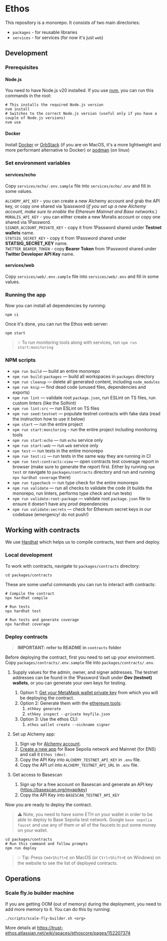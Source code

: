 # Ethos

This repository is a monorepo. It consists of two main directories:

* `packages` - for reusable libraries
* `services` - for services (for now it's just `web`)

## Development

### Prerequisites

#### Node.js

You need to have Node.js v20 installed. If you use
[nvm](https://github.com/nvm-sh/nvm#installing-and-updating), you can run this
commands in the root:

```shell
# This installs the required Node.js version
nvm install
# Switches to the correct Node.js version (useful only if you have a couple of Node.js versions)
nvm use
```

#### Docker

Install [Docker](https://www.docker.com/products/docker-desktop/) or [OrbStack](https://orbstack.dev/) (if you are on MacOS, it's a more lightweight and more performant alternative to Docker) or [podman](https://podman.io/) (on linux)

### Set environment variables

#### services/echo

Copy `services/echo/.env.sample` file into `services/echo/.env` and fill in some values.

`ALCHEMY_API_KEY` - you can create a new Alchemy account and grab the API key, or copy one shared via 1password (*if you set up a new Alchemy account, make sure to enable the Ethereum Mainnet and Base networks.*) \
`MORALIS_API_KEY` - you can either create a new Moralis account or copy one shared via 1Password. \
`SIGNER_ACCOUNT_PRIVATE_KEY` - copy it from 1Password shared under **Testnet wallets** name. \
`STATSIG_SECRET_KEY` - copy it from 1Password shared under **STATSIG_SECRET_KEY** name. \
`TWITTER_BEARER_TOKEN` - copy **Bearer Token** from 1Password shared under **Twitter Developer API Key** name.

#### services/web

Copy `services/web/.env.sample` file into `services/web/.env` and fill in some values.

### Running the app

Now you can install all dependencies by running:

```shell
npm ci
```

Once it's done, you can run the Ethos web server:

```shell
npm start
```

> 💡 To run monitoring tools along with services, run `npm run start:monitoring`

### NPM scripts

* `npm run build` — build an entire monorepo
* `npm run build:packages` — build all workspaces in `packages` directory
* `npm run cleanup` — delete all generated content, including `node_modules`
* `npm run knip` — find dead code (unused files, dependencies and exports)
* `npm run lint` — validate root `package.json`, run ESLint on TS files, run custom linters (like the Solhint)
* `npm run lint:src` — run ESLint on TS files
* `npm run seed:testnet` — populate testnet contracts with fake data (read the instruction how to use it below)
* `npm start` — run the entire project
* `npm run start:monitoring` - run the entire project including monitoring tools
* `npm run start:echo` — run `echo` service only
* `npm run start:web` — run `web` service only
* `npm test` — run tests in the entire monorepo
* `npm run test:ci` — run tests in the same way they are running in CI
* `npm run test:contracts:view` — open contracts test coverage report in browser
  (make sure to generate the report first. Either by running `npm test` or
  navigate to `packages/contracts` directory and run and running `npx hardhat coverage` there)
* `npm run typecheck` — run type check for the entire monorepo
* `npm run validate` — run all checks to validate the code (it builds the monorepo, run linters, performs type check and run tests)
* `npm run validate:root-package` — validate root `package.json` file to ensure it doesn't have any *prod* dependencies
* `npm run validate:secrets` — check for Ethereum secret keys in our codebase (emergency! do not push!)

## Working with contracts

We use [Hardhat](https://hardhat.org/) which helps us to compile contracts, test
them and deploy.

### Local development

To work with contracts, navigate to `packages/contracts` directory:

```shell
cd packages/contracts
```

These are some useful commands you can run to interact with contracts:

```shell
# Compile the contract
npx hardhat compile

# Run tests
npx hardhat test

# Run tests and generate coverage
npx hardhat coverage
```

### Deploy contracts

> **IMPORTANT: refer to README in `contracts` folder**

Before deploying the contract, first you need to set up your environment. Copy
`packages/contracts/.env.sample` file into `packages/contracts/.env`.

1. Supply values for the admin, owner, and signer addresses. The testnet addresses can be found in the 1Password Vault under **Dev (testnet) wallets**, or you can generate your own keys for testing.
   1. Option 1: [Get your MetaMask wallet private
   key](https://support.metamask.io/hc/en-us/articles/360015289632-How-to-export-an-account-s-private-key)
   from which you will be deploying the contract.
   1. Option 2: Generate them with the [ethereum tools](https://geth.ethereum.org/docs/getting-started/installing-geth):
      1. `ethkey generate`
      1. `ethkey inspect --private keyfile.json`
   1. Option 3: Use the ethos CLI:
      1. `ethos wallet create --nickname signer`

1. Set up Alchemy app:
   1. Sign up for [Alchemy account](https://www.alchemy.com/).
   1. [Create a new app](https://dashboard.alchemy.com/apps) for Base Sepolia network and Mainnet (for ENS) and call it `Ethos (dev)`.
   1. Copy the API Key into `ALCHEMY_TESTNET_API_KEY` in `.env` file.
   1. Copy the API url into `ALCHEMY_TESTNET_API_URL` in `.env` file.
1. Get access to Basescan
   1. Sign up for a free account on Basescan and generate an API key (<https://basescan.org/myapikey>)
   1. Copy the API Key into `BASESCAN_TESTNET_API_KEY`

Now you are ready to deploy the contract.

> ⚠️ Note, you need to have some ETH on your wallet in order to be able to
> deploy to Base Sepolia test network. Google `base sepolia faucet` and use any of
> them or all of the faucets to put some money on your wallet.

```shell
cd packages/contracts
# Run this command and follow prompts
npm run deploy
```

> 💡 Tip: Press `Cmd+Shift+E` on MacOS (or `Ctrl+Shift+E` on Windows) on the
> website to see the list of deployed contracts.

## Operations

### Scale fly.io builder machine

If you are getting OOM (out of memory) during the deployment, you need to add
more memory to it. You can do this by running:

```shell
./scripts/scale-fly-builder.sh <org>
```

More details at
<https://trust-ethos.atlassian.net/wiki/spaces/ethoscore/pages/152207374>
